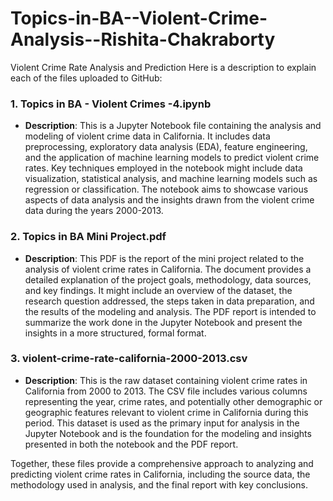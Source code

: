 # Topics-in-BA--Violent-Crime-Analysis--Rishita-Chakraborty
Violent Crime Rate Analysis and Prediction
Here is a description to explain each of the files uploaded to GitHub:

### 1. **Topics in BA - Violent Crimes -4.ipynb**
   - **Description**: This is a Jupyter Notebook file containing the analysis and modeling of violent crime data in California. It includes data preprocessing, exploratory data analysis (EDA), feature engineering, and the application of machine learning models to predict violent crime rates. Key techniques employed in the notebook might include data visualization, statistical analysis, and machine learning models such as regression or classification. The notebook aims to showcase various aspects of data analysis and the insights drawn from the violent crime data during the years 2000-2013.

### 2. **Topics in BA Mini Project.pdf**
   - **Description**: This PDF is the report of the mini project related to the analysis of violent crime rates in California. The document provides a detailed explanation of the project goals, methodology, data sources, and key findings. It might include an overview of the dataset, the research question addressed, the steps taken in data preparation, and the results of the modeling and analysis. The PDF report is intended to summarize the work done in the Jupyter Notebook and present the insights in a more structured, formal format.

### 3. **violent-crime-rate-california-2000-2013.csv**
   - **Description**: This is the raw dataset containing violent crime rates in California from 2000 to 2013. The CSV file includes various columns representing the year, crime rates, and potentially other demographic or geographic features relevant to violent crime in California during this period. This dataset is used as the primary input for analysis in the Jupyter Notebook and is the foundation for the modeling and insights presented in both the notebook and the PDF report. 

Together, these files provide a comprehensive approach to analyzing and predicting violent crime rates in California, including the source data, the methodology used in analysis, and the final report with key conclusions.
